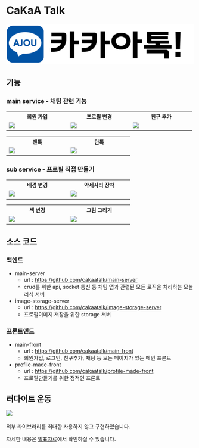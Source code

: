 # CaKaA Talk

![로고](./images/로고.png)

## 기능

### main service - 채팅 관련 기능

<table style="width:99%">
    <tr>
        <th style="width:30vw;"> 회원 가입</th>
        <th style="width:30vw;"> 프로필 변경</th>
        <th style="width:30vw;">친구 추가</th>
    </tr>
    <tr>
        <td> <img src="https://raw.githubusercontent.com/cakaatalk/Wiki/main/images/회원가입.gif"></td>
        <td><img src="https://raw.githubusercontent.com/cakaatalk/Wiki/main/images/프로필변경.gif"></td>
        <td><img src="https://raw.githubusercontent.com/cakaatalk/Wiki/main/images/친구추가.gif"></td>
    </tr>
</table>
<table style="width:66%">
    <tr>
        <th style="width:30vw;"> 갠톡</th>
        <th style="width:30vw;"> 단톡</th>
    </tr>
    <tr>
        <td> <img src="https://raw.githubusercontent.com/cakaatalk/Wiki/main/images/갠톡.gif"></td>
        <td><img src="https://raw.githubusercontent.com/cakaatalk/Wiki/main/images/단톡.gif"></td>
    </tr>
</table>

### sub service - 프로필 직접 만들기

<table style="width:66%">
    <tr>
        <th style="width:30vw;"> 배경 변경</th>
        <th style="width:30vw;"> 악세사리 장착</th>
    </tr>
    <tr>
        <td> <img src="https://raw.githubusercontent.com/cakaatalk/Wiki/main/images/치토-배경변경.gif"></td>
        <td><img src="https://raw.githubusercontent.com/cakaatalk/Wiki/main/images/치토-악세사리.gif"></td>
    </tr>
</table>
<table style="width:66%">
    <tr>
        <th style="width:30vw;"> 색 변경</th>
        <th style="width:30vw;"> 그림 그리기</th>
    </tr>
    <tr>
        <td> <img src="https://raw.githubusercontent.com/cakaatalk/Wiki/main/images/치토-색변경.gif"></td>
        <td><img src="https://raw.githubusercontent.com/cakaatalk/Wiki/main/images/치토-그리기.gif"></td>
    </tr>
</table>

## 소스 코드

### 백엔드

- main-server
  - url : https://github.com/cakaatalk/main-server
  - crud를 위한 api, socket 통신 등 채팅 앱과 관련된 모든 로직을 처리하는 모놀리식 서버
- image-storage-server
  - url : https://github.com/cakaatalk/image-storage-server
  - 프로필이미지 저장을 위한 storage 서버

### 프론트엔드

- main-front
  - url : https://github.com/cakaatalk/main-front
  - 회원가입, 로그인, 친구추가, 채팅 등 모든 페이지가 있는 메인 프론트
- profile-made-front
  - url : https://github.com/cakaatalk/profile-made-front
  - 프로필만들기를 위한 정적인 프론트

## 러다이트 운동

![](https://raw.githubusercontent.com/cakaatalk/Wiki/main/images/러다이트.png)

외부 라이브러리를 최대한 사용하지 않고 구현하였습니다.

자세한 내용은 [발표자료](https://raw.githubusercontent.com/cakaatalk/Wiki/main/presentation-docs/최종발표.pdf)에서 확인하실 수 있습니다.
